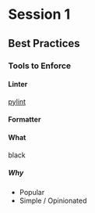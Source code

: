 # Session 1
## Best Practices
### Tools to Enforce
#### Linter
[pylint](https://www.pylint.org/)
#### Formatter
#### What
black
##### Why
* Popular
* Simple / Opinionated
<!--stackedit_data:
eyJoaXN0b3J5IjpbNDk1OTk1MTE1LDE3Njk0MTE4ODksLTU0Mj
QzNTA3N119
-->